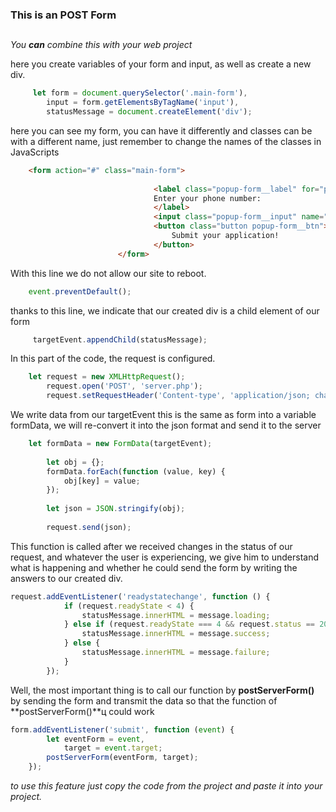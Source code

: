 ### This is an  POST Form <h2>
        
_You **can** combine this with your web project_

here you create variables of your form and input, as well as create a new div.

```javascript
	 let form = document.querySelector('.main-form'),
        input = form.getElementsByTagName('input'),
        statusMessage = document.createElement('div');
```
here you can see my form, you can have it differently and classes can be 
with a different name, just remember to change the names of the classes in JavaScripts

```html
	<form action="#" class="main-form">
							
								<label class="popup-form__label" for="phone">
								Enter your phone number:
								</label>
								<input class="popup-form__input" name="phone" type="tel" required placeholder="+48 (750) 321 322">
								<button class="button popup-form__btn">
									Submit your application!
								</button>
						</form>
```

With this line we do not allow our site to reboot.

```javascript
	event.preventDefault();
```
thanks to this line, we indicate that our created div is a child element of our form

```javascript
     targetEvent.appendChild(statusMessage);
```
In this part of the code, the request is configured.

```javascript
	let request = new XMLHttpRequest();
        request.open('POST', 'server.php');
        request.setRequestHeader('Content-type', 'application/json; charset=utf-8');
```
We write data from our targetEvent this is the same as form into a variable formData,
we will re-convert it into the json format and send it to the server
```javascript
	let formData = new FormData(targetEvent);
        
        let obj = {};
        formData.forEach(function (value, key) {
            obj[key] = value;
        });
        
        let json = JSON.stringify(obj);
        
        request.send(json);
```
This function is called after we received changes in the status of our request, 
and whatever the user is experiencing, we give him to understand what is happening 
and whether he could send the form by writing the answers to our created div.
```javascript
request.addEventListener('readystatechange', function () {
            if (request.readyState < 4) {
                statusMessage.innerHTML = message.loading;
            } else if (request.readyState === 4 && request.status == 200) {
                statusMessage.innerHTML = message.success;
            } else {
                statusMessage.innerHTML = message.failure;
            }
        });
```
Well, the most important thing is to call our function by **postServerForm()** by 
sending the form and transmit the data so that the function of **postServerForm()**ц could work

```javascript
form.addEventListener('submit', function (event) {
        let eventForm = event,
            target = event.target;
        postServerForm(eventForm, target);
    });
```


*to use this feature just copy the code from the project and paste it into your project.*
